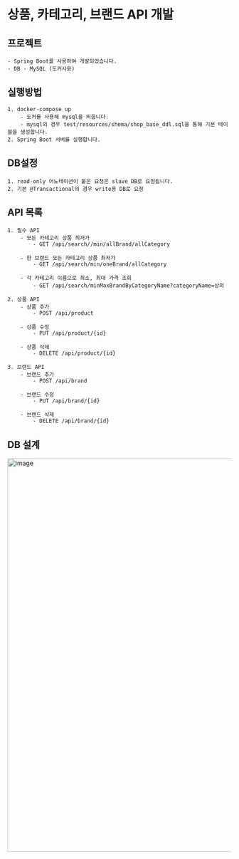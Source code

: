 # 상품, 카테고리, 브랜드 API 개발

## 프로젝트
    - Spring Boot를 사용하여 개발되었습니다.
    - DB - MySQL (도커사용)

## 실행방법
    1. docker-compose up
        - 도커를 사용해 mysql을 띄웁니다.
        - mysql의 경우 test/resources/shema/shop_base_ddl.sql을 통해 기본 테이블을 생성합니다.
    2. Spring Boot 서버를 실행합니다.

## DB설정
    1. read-only 어노테이션이 붙은 요청은 slave DB로 요청됩니다.
    2. 기본 @Transactional의 경우 write용 DB로 요청


## API 목록
```
1. 필수 API
    - 모든 카테고리 상품 최저가
        - GET /api/search//min/allBrand/allCategory
        
    - 한 브랜드 모든 카테고리 상품 최저가
        - GET /api/search/min/oneBrand/allCategory
        
    - 각 카테고리 이름으로 최소, 최대 가격 조회
        - GET /api/search/minMaxBrandByCategoryName?categoryName=상의
        
2. 상품 API
    - 상품 추가
        - POST /api/product
        
    - 상품 수정
        - PUT /api/product/{id}
        
    - 상품 삭제
        - DELETE /api/product/{id}
        
3. 브랜드 API
    - 브랜드 추가
        - POST /api/brand
        
    - 브랜드 수정
        - PUT /api/brand/{id}
        
    - 브랜드 삭제
        - DELETE /api/brand/{id}
```

## DB 설계
<img width="884" alt="image" src="https://user-images.githubusercontent.com/61821825/182177001-1c0dfdd1-391f-4981-b8ca-968d9634ac84.png">
